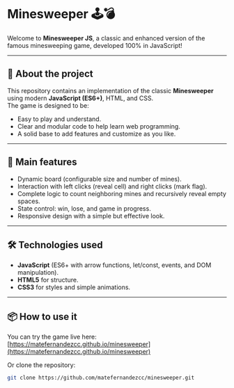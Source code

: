 # Minesweeper 🕹️💣

Welcome to **Minesweeper JS**, a classic and enhanced version of the famous minesweeping game, developed 100% in JavaScript!

---

## 🚀 About the project

This repository contains an implementation of the classic **Minesweeper** using modern **JavaScript (ES6+)**, HTML, and CSS.  
The game is designed to be:

- Easy to play and understand.  
- Clear and modular code to help learn web programming.  
- A solid base to add features and customize as you like.

---

## 🎯 Main features

- Dynamic board (configurable size and number of mines).  
- Interaction with left clicks (reveal cell) and right clicks (mark flag).  
- Complete logic to count neighboring mines and recursively reveal empty spaces.  
- State control: win, lose, and game in progress.  
- Responsive design with a simple but effective look.

---

## 🛠️ Technologies used

- **JavaScript** (ES6+ with arrow functions, let/const, events, and DOM manipulation).  
- **HTML5** for structure.  
- **CSS3** for styles and simple animations.

---

## 📦 How to use it

You can try the game live here:  
[https://matefernandezcc.github.io/minesweeper](https://matefernandezcc.github.io/minesweeper)

Or clone the repository:  
```bash
git clone https://github.com/matefernandezcc/minesweeper.git
```
